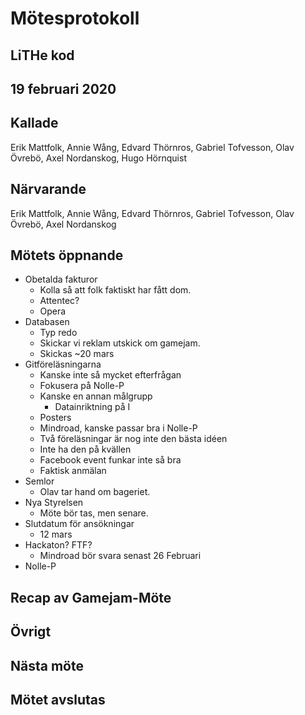# Mötesprotokoll

## LiTHe kod

## 19 februari 2020

## Kallade
Erik Mattfolk, Annie Wång, Edvard Thörnros, Gabriel Tofvesson, Olav Övrebö, Axel Nordanskog, Hugo Hörnquist

## Närvarande
Erik Mattfolk, Annie Wång, Edvard Thörnros, Gabriel Tofvesson, Olav Övrebö, Axel Nordanskog

## Mötets öppnande

 - Obetalda fakturor
   - Kolla så att folk faktiskt har fått dom.
   - Attentec?
   - Opera
 - Databasen
   - Typ redo
   - Skickar vi reklam utskick om gamejam.
   - Skickas ~20 mars 
 - Gitföreläsningarna
   - Kanske inte så mycket efterfrågan
   - Fokusera på Nolle-P
   - Kanske en annan målgrupp
     - Datainriktning på I
   - Posters
   - Mindroad, kanske passar bra i Nolle-P
   - Två föreläsningar är nog inte den bästa idéen
   - Inte ha den på kvällen
   - Facebook event funkar inte så bra
   - Faktisk anmälan
 - Semlor
   - Olav tar hand om bageriet.
 - Nya Styrelsen
   - Möte bör tas, men senare.
 - Slutdatum för ansökningar
   - 12 mars
 - Hackaton? FTF?
   - Mindroad bör svara senast 26 Februari
 - Nolle-P

## Recap av Gamejam-Möte


## Övrigt

## Nästa möte

## Mötet avslutas

